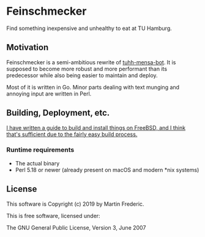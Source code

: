# Feinschmecker

Find something inexpensive and unhealthy to eat at TU Hamburg.

## Motivation

Feinschmecker is a semi-ambitious rewrite of [tuhh-mensa-bot][tmb].  It
is supposed to become more robust and more performant than its
predecessor while also being easier to maintain and deploy.

Most of it is written in Go. Minor parts dealing with text munging and
annoying input are written in Perl.

[tmb]: https://github.com/nanont/tuhh-mensa-bot

## Building, Deployment, etc.

[I have written a guide to build and install things on FreeBSD, and I
think that's sufficient due to the fairly easy build process.][doc]

[doc]: https://github.com/nanont/feinschmecker/blob/master/contrib/INSTALL-FreeBSD.md

### Runtime requirements

- The actual binary
- Perl 5.18 or newer (already present on macOS and modern *nix systems)

## License

This software is Copyright (c) 2019 by Martin Frederic.

This is free software, licensed under:

  The GNU General Public License, Version 3, June 2007
